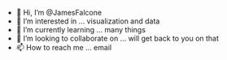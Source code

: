 - 👋 Hi, I’m @JamesFalcone
- 👀 I’m interested in ... visualization and data
- 🌱 I’m currently learning ... many things
- 💞️ I’m looking to collaborate on ... will get back to you on that
- 📫 How to reach me ... email

<!---
JamesFalcone/JamesFalcone is a ✨ special ✨ repository because its `README.md` (this file) appears on your GitHub profile.
You can click the Preview link to take a look at your changes.
--->
